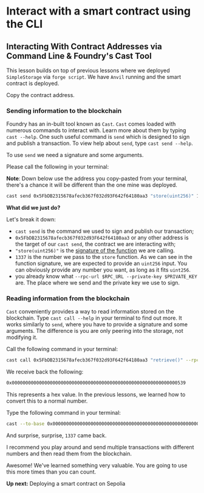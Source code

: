 # Interact with a smart contract using the CLI

## Interacting With Contract Addresses via Command Line & Foundry's Cast Tool

This lesson builds on top of previous lessons where we deployed `SimpleStorage` via `forge script`. We have `Anvil` running and the smart contract is deployed.

Copy the contract address.

### Sending information to the blockchain

Foundry has an in-built tool known as `Cast`. `Cast` comes loaded with numerous commands to interact with. Learn more about them by typing `cast --help`. One such useful command is `send` which is designed to sign and publish a transaction. To view help about `send`, type `cast send --help`.

To use `send` we need a signature and some arguments.

Please call the following in your terminal:

**Note**: Down below use the address you copy-pasted from your terminal, there's a chance it will be different than the one mine was deployed.

```bash
cast send 0x5FbDB2315678afecb367f032d93F642f64180aa3 "store(uint256)" 1337 --rpc-url $RPC_URL --private-key $PRIVATE_KEY
```

**What did we just do?**

Let's break it down:

- `cast send` is the command we used to sign and publish our transaction;
- `0x5FbDB2315678afecb367f032d93F642f64180aa3` or any other address is the target of our `cast send`, the contract we are interacting with;
- `"store(uint256)"` is the [signature of the function](https://ethereum.stackexchange.com/questions/135205/what-is-a-function-signature-and-function-selector-in-solidity-and-evm-language) we are calling.
- `1337` is the number we pass to the `store` function. As we can see in the function signature, we are expected to provide an `uint256` input. You can obviously provide any number you want, as long as it fits `uint256`.
- you already know what `--rpc-url $RPC_URL --private-key $PRIVATE_KEY` are. The place where we send and the private key we use to sign.

### Reading information from the blockchain

`Cast` conveniently provides a way to read information stored on the blockchain. Type `cast call --help` in your terminal to find out more. It works similarly to `send`, where you have to provide a signature and some arguments. The difference is you are only peering into the storage, not modifying it.

Call the following command in your terminal:

```bash
cast call 0x5FbDB2315678afecb367f032d93F642f64180aa3 "retrieve()" --rpc-url $RPC_URL
```

We receive back the following:

```bash
0x0000000000000000000000000000000000000000000000000000000000000539
```

This represents a hex value. In the previous lessons, we learned how to convert this to a normal number.

Type the following command in your terminal:

```bash
cast --to-base 0x0000000000000000000000000000000000000000000000000000000000000539 dec
```

And surprise, surprise, `1337` came back.

I recommend you play around and send multiple transactions with different numbers and then read them from the blockchain.

Awesome! We've learned something very valuable. You are going to use this more times than you can count.

**Up next:** Deploying a smart contract on Sepolia
